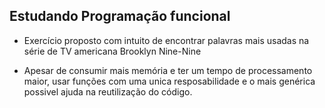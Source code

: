 ## Estudando Programação funcional 

* Exercício proposto com intuito de encontrar palavras mais usadas na série de TV americana Brooklyn Nine-Nine

* Apesar de consumir mais memória e ter um tempo de processamento maior, usar funções com uma unica resposabilidade e o mais genérica possivel ajuda na reutilização do código.
